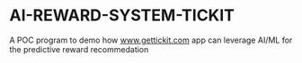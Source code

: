 # AI-REWARD-SYSTEM-TICKIT
A POC program to demo how www.gettickit.com app can leverage AI/ML for the predictive reward recommedation
